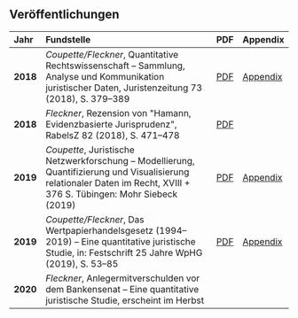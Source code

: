 ## Veröffentlichungen


| **Jahr** | **Fundstelle** | **PDF** | **Appendix** |
|:-|:-|:-|:-|
|**2018**| *Coupette/Fleckner*, Quantitative Rechtswissenschaft &ndash; Sammlung, Analyse und Kommunikation juristischer Daten, Juristenzeitung 73 (2018), S. 379&ndash;389      | [PDF](https://papers.ssrn.com/sol3/papers.cfm?abstract_id=3377384) | [Appendix](https://github.com/QuantLaw/jz-2018) |
|**2018**|*Fleckner*, Rezension von "Hamann, Evidenzbasierte Jurisprudenz", RabelsZ 82 (2018), S. 471&ndash;478|[PDF](https://doi.org/10.1628/rabelsz-2018-0027)||
|**2019**| *Coupette*, Juristische Netzwerkforschung &ndash; Modellierung, Quantifizierung und Visualisierung relationaler Daten im Recht, XVIII + 376 S. Tübingen: Mohr Siebeck (2019) | [PDF](https://zenodo.org/record/2617115)  |   [Appendix](https://zenodo.org/record/2617125)  |
|**2019**| *Coupette/Fleckner*, Das Wertpapierhandelsgesetz (1994&ndash;2019) &ndash; Eine quantitative juristische Studie, in: Festschrift 25 Jahre WpHG (2019), S. 53&ndash;85      | [PDF](https://doi.org/10.1515/9783110632323-005)     | [Appendix](https://zenodo.org/record/3237485)   |
|**2020**| *Fleckner*, Anlegermitverschulden vor dem Bankensenat &ndash; Eine quantitative juristische Studie, erscheint im Herbst | | |
